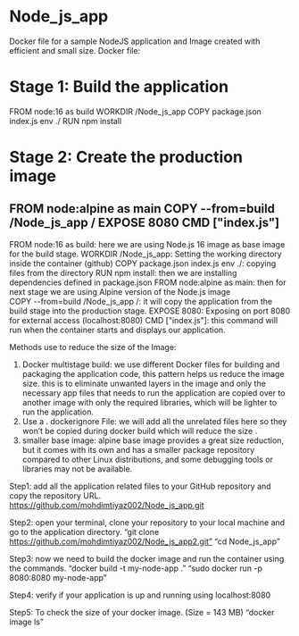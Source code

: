 # Node_js_app

Docker file for a sample NodeJS application and Image created with efficient and small size. 
Docker file:
# Stage 1: Build the application
FROM node:16 as build
WORKDIR /Node_js_app
COPY package.json index.js env ./
RUN npm install

# Stage 2: Create the production image
FROM node:alpine as main
COPY --from=build /Node_js_app /
EXPOSE 8080
CMD ["index.js"]
------------------------------------------------------------------------------------------------------------------
FROM node:16 as build: here we are using Node.js 16 image as base image for the build stage. 
WORKDIR /Node_js_app: Setting the working directory inside the container (github)
COPY package.json index.js env ./: copying files from the directory
RUN npm install: then we are installing dependencies defined in package.json
FROM node:alpine as main: then for next stage we are using Alpine version of the Node.js image  
COPY --from=build /Node_js_app /: it will copy the application from the build stage into the production stage.
EXPOSE 8080: Exposing on port 8080 for external access (localhost:8080)
CMD ["index.js"]: this command will run when the container starts and displays our application.

Methods use to reduce the size of the Image:
1) Docker multistage build: we use different Docker files for building and packaging the application code, this pattern helps us reduce the image size. this is to eliminate unwanted layers in the image and only the necessary app files that needs to run the application are copied over to another image with only the required libraries, which will be lighter to run the application.
2) Use a . dockerignore File: we will add all the unrelated files here so they won’t be copied during docker build which will reduce the size .
3) smaller base image: alpine base image provides a great size reduction, but it comes with its own and has a smaller package repository compared to other Linux distributions, and some debugging tools or libraries may not be available.
   
Step1: add all the application related files to your GitHub repository and copy the repository URL.
https://github.com/mohdimtiyaz002/Node_js_app.git
 

Step2: open your terminal, clone your repository to your local machine and go to the application directory.
“git clone https://github.com/mohdimtiyaz002/Node_js_app2.git”
“cd Node_js_app”
 

Step3: now we need to build the docker image and run the container using the commands.
“docker build -t my-node-app .”
“sudo docker run -p 8080:8080 my-node-app”

 

Step4: verify if your application is up and running using localhost:8080

 

Step5:  To check the size of your docker image. (Size = 143 MB)
“docker image ls”

 
